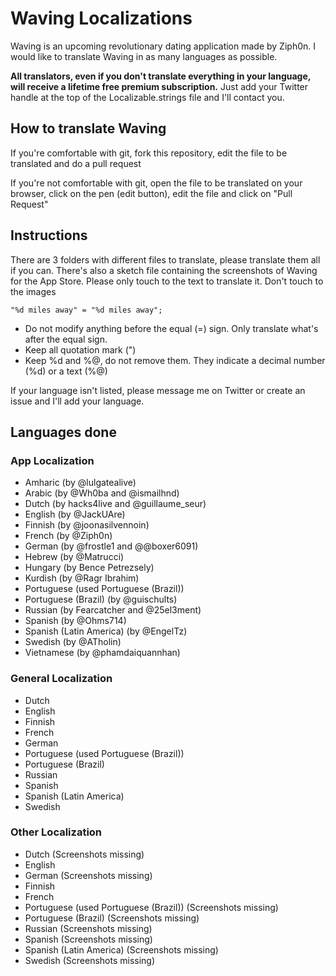 # Waving Localizations

Waving is an upcoming revolutionary dating application made by Ziph0n. I would like to translate Waving in as many languages as possible.

**All translators, even if you don't translate everything in your language, will receive a lifetime free premium subscription.** Just add your Twitter handle at the top of the Localizable.strings file and I'll contact you.

## How to translate Waving

If you're comfortable with git, fork this repository, edit the file to be translated and do a pull request

If you're not comfortable with git, open the file to be translated on your browser, click on the pen (edit button), edit the file and click on "Pull Request"

## Instructions

There are 3 folders with different files to translate, please translate them all if you can. There's also a sketch file containing the screenshots of Waving for the App Store. Please only touch to the text to translate it. Don't touch to the images

`"%d miles away" = "%d miles away";`

* Do not modify anything before the equal (=) sign. Only translate what's after the equal sign.
* Keep all quotation mark (")
* Keep %d and %@, do not remove them. They indicate a decimal number (%d) or a text (%@)

If your language isn't listed, please message me on Twitter or create an issue and I'll add your language.

## Languages done

### App Localization

* Amharic (by @lulgatealive)
* Arabic (by @Wh0ba and @ismailhnd)
* Dutch (by hacks4live and @guillaume_seur)
* English (by @JackUAre)
* Finnish (by @joonasilvennoin)
* French (by @Ziph0n)
* German (by @frostle1 and @@boxer6091)
* Hebrew (by @Matrucci)
* Hungary (by Bence Petrezsely)
* Kurdish (by @Ragr Ibrahim)
* Portuguese (used Portuguese (Brazil))
* Portuguese (Brazil) (by @guischults)
* Russian (by Fearcatcher and @25el3ment)
* Spanish (by @Ohms714)
* Spanish (Latin America) (by @EngelTz)
* Swedish (by @ATholin)
* Vietnamese (by @phamdaiquannhan)

### General Localization

* Dutch
* English
* Finnish
* French
* German
* Portuguese (used Portuguese (Brazil))
* Portuguese (Brazil)
* Russian
* Spanish
* Spanish (Latin America)
* Swedish

### Other Localization

* Dutch (Screenshots missing)
* English
* German (Screenshots missing)
* Finnish
* French
* Portuguese (used Portuguese (Brazil)) (Screenshots missing)
* Portuguese (Brazil) (Screenshots missing)
* Russian (Screenshots missing)
* Spanish (Screenshots missing)
* Spanish (Latin America) (Screenshots missing)
* Swedish (Screenshots missing)

